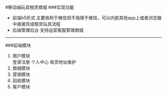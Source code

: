 #移动端玩具租赁商城 
###实现功能
* 前端h5形式 主要依附于微信但不局限于微信，可以内嵌其他app上或者浏览器中直接完成租赁玩具流程
* 后端管理后台 支持运营客服管理商城   

----
###前端模块
1. 用户模块 	
登录注册 
个人中心 
收货地址维护 
2. 商城模块
3. 营销模块
4. 回收模块
5. 客户模块
